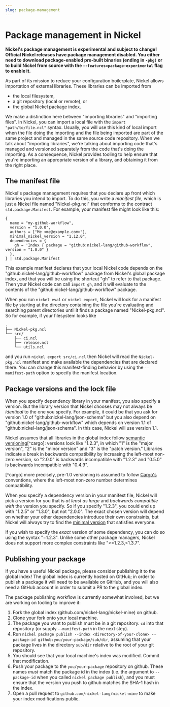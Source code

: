 ```yaml
---
slug: package-management
---
```


# Package management in Nickel

**Nickel's package management is experimental and subject to change! Official
Nickel releases have package management disabled. You either need to download
package-enabled pre-built binaries (ending in `-pkg)` or to build Nickel from
source with the `--features=package-experimental` flag to enable it.**

As part of its mission to reduce your configuration boilerplate, Nickel allows
importation of external libraries. These libraries can be imported from

- the local filesystem,
- a git repository (local or remote), or
- the global Nickel package index.

We make a distinction here between "importing libraries" and "importing files". In
Nickel, you can import a local file with the `import "path/to/file.ncl"` syntax.
Usually, you will use this kind of local import when the file doing the importing
and the file being imported are part of the same project and managed in the same
source code repository. When we talk about "importing libraries", we're talking
about importing code that's managed and versioned separately from the code
that's doing the importing. As a consequence, Nickel provides tooling to help
ensure that you're importing an appropriate version of a library, and obtaining
it from the right place.

## The manifest file

Nickel's package management requires that you declare up front which libraries
you intend to import. To do this, you write a *manifest file*, which is just
a Nickel file named "Nickel-pkg.ncl" that conforms to the contract
`std.package.Manifest`. For example, your manifest file might look like this:

```nickel
{
  name = "my-github-workflow",
  version = "1.0.0",
  authors = ["Me <me@example.com>"],
  minimal_nickel_version = "1.12.0",
  dependencies = {
    gh = 'Index { package = "github:nickel-lang/github-workflow", version = "1.0.0" }
  },
} | std.package.Manifest
```

This example manifest declares that your local Nickel code depends on the
"github:nickel-lang/github-workflow" package from Nickel's global package
index, and that you will be using the shortcut "gh" to refer to that package.
Then your Nickel code can call `import gh`, and it will evaluate to the contents
of the "github:nickel-lang/github-workflow" package.

When you run `nickel eval` or `nickel export`, Nickel will look for a manifest
file by starting at the directory containing the file you're evaluating and
searching parent directories until it finds a package named "Nickel-pkg.ncl".
So for example, if your filesystem looks like

```text
.
├── Nickel-pkg.ncl
└── src/
    ├── ci.ncl
    ├── release.ncl
    └── utils.ncl
```

and you run `nickel export src/ci.ncl` then Nickel will read the `Nickel-pkg.ncl`
manifest and make available the dependencies that are declared there.
You can change this manifest-finding behavior by using the `--manifest-path` option
to specify the manifest location.

## Package versions and the lock file

When you specify dependency library in your manifest, you also specify a version.
But the library version that Nickel chooses may not always be *identical* to
the one you specify. For example, it could be that you ask for
version 1.0 of "github:nickel-lang/json-schema" but you also depend on
"github:nickel-lang/github-workflow" which depends on version 1.1 of
"github:nickel-lang/json-schema". In this case, Nickel will use version 1.1.

Nickel assumes that all libraries in the global index follow
[semantic versioning](https://semver.org)[^cargo]: versions look
like "1.2.3", in which "1" is the "major version", "2" is the "minor version"
and "3" is the "patch version." Libraries indicate a break in backwards compatibility
by increasing the left-most non-zero version, so "2.0.0" is backwards incompatible
with "1.2.3" and "0.5.0" is backwards incompatible with "0.4.9".

[^cargo] more precisely, pre-1.0 versioning is assumed to follow
[Cargo's](https://doc.rust-lang.org/cargo/reference/manifest.html#the-version-field)
conventions, where the left-most non-zero number determines compatibility.

When you specify a dependency version in your manifest file, Nickel will pick a
version for you that is *at least as large* and *backwards compatible with* the
version you specify. So if you specify "1.2.3", you could end up with "1.2.5" or
"1.3.0", but not "2.0.0". The exact chosen version will depend on whether your other
dependencies introduce their own constraints, but Nickel will always try to find
the [minimal version](https://research.swtch.com/vgo-mvs) that satisfies everyone.

If you wish to specify the *exact* version of some dependency, you can do so
using the syntax "=1.2.3". Unlike some other package managers, Nickel does not
support more complex constraints like ">=1.2.3,<1.3.7".

<!-- TODO: write about the lock file -->

## Publishing your package

If you have a useful Nickel package, please consider publishing it to the global
index! The global index is currently hosted on GitHub; in order to publish a package
it will need to be available on GitHub, and you will also need a GitHub account
in order to submit a PR to the global index.

The package publishing workflow is currently somewhat involved, but we are working
on tooling to improve it:

1. Fork the global index (github.com/nickel-lang/nickel-mine) on github.
2. Clone your fork onto your local machine.
3. The package you want to publish must be in a git repository.
   `cd` into that repository (or supply `--manifest-path` in the next step).
4. Run `nickel package publish --index <directory-of-your-clone> --package-id github:you/your-package/sub/dir`,
   assuming that your package lives in the directory `sub/dir` relative to the
   root of your git repository.
5. You should see that your local machine's index was modified. Commit that
   modification.
6. Push your package to the `you/your-package` repository on github. These
   names *must* match the package id in the index (i.e. the argument to `--package-id`
   when you called `nickel package publish`), and you must ensure that
   the version you push to github matches the SHA-1 hash in the index.
7. Open a pull request to `github.com/nickel-lang/nickel-mine` to make your
   index modifications public.
